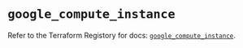 # `google_compute_instance`

Refer to the Terraform Registory for docs: [`google_compute_instance`](https://registry.terraform.io/providers/hashicorp/google/5.6.0/docs/resources/compute_instance).
